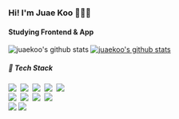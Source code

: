 <h3>Hi! I'm Juae Koo 🙋🏻‍♀️</h3>

<h4>Studying Frontend & App</h4>

![juaekoo's github stats](https://github-readme-stats.vercel.app/api?username=juaekoo&show_icons=true&theme=algolia)
[![juaekoo's github stats](https://github-readme-stats.vercel.app/api/top-langs/?username=juaekoo&show_icons=true&hide_border=false&title_color=004386&icon_color=004386&layout=compact)](https://github.com/juaekoo)

<h5>📌 Tech Stack</h5>
<p>
<img src="https://img.shields.io/badge/html5-%23E34F26.svg?style=flat-square&logo=html5&logoColor=white"/>&nbsp
<img src="https://img.shields.io/badge/css3-%231572B6.svg?style=flat-square&logo=css3&logoColor=white"/>&nbsp
<img src="https://img.shields.io/badge/Javascript-ffb13b?style=flat-square&logo=javascript&logoColor=white"/>&nbsp 
<img src="https://img.shields.io/badge/React-61DAFB.svg?style=flat-square&logo=react&logoColor=white"/>&nbsp
<img src="https://img.shields.io/badge/jQuery-0769AD?style=flat-square&logo=jQuery&logoColor=white"/>&nbsp
<br />
<img src="https://img.shields.io/badge/Java-007396?style=flat-square&logo=Java&logoColor=white"/>&nbsp 
<img src="https://img.shields.io/badge/MySQL-4479A1.svg?style=flat-square&logo=react&logoColor=white"/>&nbsp
<img src="https://img.shields.io/badge/Spring-6DB33F?style=flat-square&logo=Spring&logoColor=white"/>&nbsp 
<img src="https://img.shields.io/badge/C-A8B9CC?style=flat-square&logo=C&logoColor=white"/>
<br />
<img src="https://img.shields.io/badge/Visual Studio Code-007ACC?style=flat-square&logo=Visual Studio Code&logoColor=white"/>
<img src="https://img.shields.io/badge/Eclipse-2C2255?style=flat-square&logo=Eclipse IDE&logoColor=white"/>
</p>

<!--
**juaekoo/juaekoo** is a ✨ _special_ ✨ repository because its `README.md` (this file) appears on your GitHub profile.

Here are some ideas to get you started:

- 🔭 I’m currently working on ...
- 🌱 I’m currently learning ...
- 👯 I’m looking to collaborate on ...
- 🤔 I’m looking for help with ...
- 💬 Ask me about ...
- 📫 How to reach me: ...
- 😄 Pronouns: ...
- ⚡ Fun fact: ...
-->
